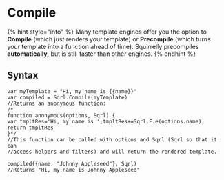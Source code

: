 # Compile

{% hint style="info" %}
Many template engines offer you the option to **Compile** \(which just renders your template\) or **Precompile** \(which turns your template into a function ahead of time\). Squirrelly precompiles **automatically,** but is still faster than other engines.
{% endhint %}

## Syntax

```text
var myTemplate = "Hi, my name is {{name}}"
var compiled = Sqrl.Compile(myTemplate)
//Returns an anonymous function:
/*
function anonymous(options, Sqrl) {
var tmpltRes='Hi, my name is ';tmpltRes+=Sqrl.F.e(options.name);
return tmpltRes
}*/
//This function can be called with options and Sqrl (Sqrl so that it can
//access helpers and filters) and will return the rendered template.

compiled({name: "Johnny Appleseed"}, Sqrl)
//Returns "Hi, my name is Johnny Appleseed"
```


